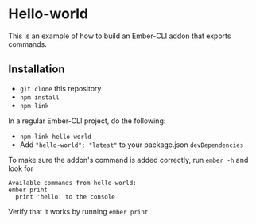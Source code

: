 # Hello-world

This is an example of how to build an Ember-CLI addon that exports commands.

## Installation

* `git clone` this repository
* `npm install`
* `npm link`

In a regular Ember-CLI project, do the following:

* `npm link hello-world`
* Add `"hello-world": "latest"` to your package.json `devDependencies`

To make sure the addon's command is added correctly, run `ember -h` and look for

```
Available commands from hello-world:
ember print
  print 'hello' to the console
```

Verify that it works by running `ember print`

